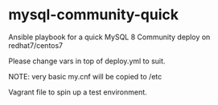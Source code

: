 # mysql-community-quick

Ansible playbook for a quick MySQL 8 Community deploy on redhat7/centos7

Please change vars in top of deploy.yml to suit.

NOTE: very basic my.cnf will be copied to /etc

Vagrant file to spin up a test environment.
